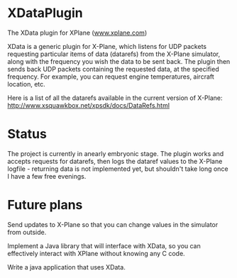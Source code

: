 XDataPlugin
===========

The XData plugin for XPlane (www.xplane.com)

XData is a generic plugin for X-Plane, which listens for UDP packets requesting particular items of data (datarefs) 
from the X-Plane simulator, along with the frequency you wish the data to be sent back.   The plugin then sends back
UDP packets containing the requested data, at the specified frequency.  For example, you can request engine 
temperatures, aircraft location, etc.

Here is a list of all the datarefs available in the current version of X-Plane:
http://www.xsquawkbox.net/xpsdk/docs/DataRefs.html


Status
======
The project is currently in anearly embryonic stage.  The plugin works and accepts requests for datarefs, then logs the
dataref values to the X-Plane logfile - returning data is not implemented yet, but shouldn't take long once I have a 
few free evenings.


Future plans
============
Send updates to X-Plane so that you can change values in the simulator from outside.

Implement a Java library that will interface with XData, so you can effectively interact with XPlane
without knowing any C code.

Write a java application that uses XData.